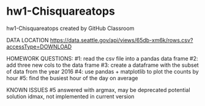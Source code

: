 # hw1-Chisquareatops
hw1-Chisquareatops created by GitHub Classroom

DATA LOCATION
https://data.seattle.gov/api/views/65db-xm6k/rows.csv?accessType=DOWNLOAD

HOMEWORK QUESTIONS:
#1: read the csv file into a pandas data frame
#2: add three new cols to the data frame
#3: create a dataframe with the subset of data from the year 2016
#4: use pandas + matplotlib to plot the counts by hour
#5: find the busiest hour of the day on average

KNOWN ISSUES
#5 answered with argmax, may be deprecated
potential solution idmax, not implemented in current version
